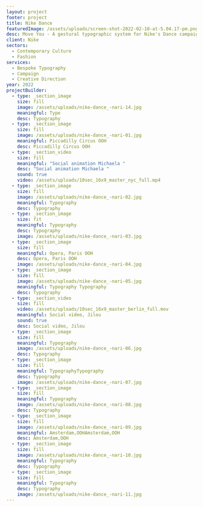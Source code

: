 ```yaml
---
layout: project
footer: project
title: Nike Dance
featuredImage: /assets/uploads/screen-shot-2022-02-10-at-5.04.17-pm.png
desc: Move You - A gestural typographic system for Nike's Dance campaign
client: Nike
sectors:
  - Contemporary Culture
  - Fashion
services:
  - Bespoke Typography
  - Campaign
  - Creative Direction
year: 2022
projectBuilder:
  - type: _section_image
    size: fill
    image: /assets/uploads/nike-dance_-nari-14.jpg
    meaningful: Type
    desc: Typography
  - type: _section_image
    size: fill
    image: /assets/uploads/nike-dance_-nari-01.jpg
    meaningful: Piccadilly Circus OOH
    desc: Piccadilly Circus OOH
  - type: _section_video
    size: fill
    meaningful: "Social animation Michaela "
    desc: "Social animation Michaela "
    sound: true
    video: /assets/uploads/10sec_16x9_master_nyc_full.mp4
  - type: _section_image
    size: fill
    image: /assets/uploads/nike-dance_-nari-02.jpg
    meaningful: Typography
    desc: Typography
  - type: _section_image
    size: fit
    meaningful: Typography
    desc: Typography
    image: /assets/uploads/nike-dance_-nari-03.jpg
  - type: _section_image
    size: fill
    meaningful: Opera, Paris OOH
    desc: Opera, Paris OOH
    image: /assets/uploads/nike-dance_-nari-04.jpg
  - type: _section_image
    size: fill
    image: /assets/uploads/nike-dance_-nari-05.jpg
    meaningful: Typography Typography
    desc: Typography
  - type: _section_video
    size: fill
    video: /assets/uploads/10sec_16x9_master_berlin_full.mov
    meaningful: Social video, Jilou
    sound: true
    desc: Social video, Jilou
  - type: _section_image
    size: fill
    meaningful: Typography
    image: /assets/uploads/nike-dance_-nari-06.jpg
    desc: Typography
  - type: _section_image
    size: fill
    meaningful: TypographyTypography
    desc: Typography
    image: /assets/uploads/nike-dance_-nari-07.jpg
  - type: _section_image
    size: fill
    meaningful: Typography
    image: /assets/uploads/nike-dance_-nari-08.jpg
    desc: Typography
  - type: _section_image
    size: fill
    image: /assets/uploads/nike-dance_-nari-09.jpg
    meaningful: Amsterdam,OOHAmsterdam,OOH
    desc: Amsterdam,OOH
  - type: _section_image
    size: fill
    image: /assets/uploads/nike-dance_-nari-10.jpg
    meaningful: Typography
    desc: Typography
  - type: _section_image
    size: fill
    meaningful: Typography
    desc: Typography
    image: /assets/uploads/nike-dance_-nari-11.jpg
---
```

